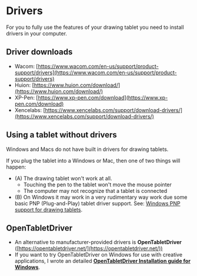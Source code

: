 # Drivers

For you to fully use the features of your drawing tablet you need to install drivers in your computer.

## Driver downloads

* Wacom: [https://www.wacom.com/en-us/support/product-support/drivers](https://www.wacom.com/en-us/support/product-support/drivers) &#x20;
* Huion: [https://www.huion.com/download/](https://www.huion.com/download/)  &#x20;
* XP-Pen: [https://www.xp-pen.com/download](https://www.xp-pen.com/download) &#x20;
* Xencelabs: [https://www.xencelabs.com/support/download-drivers/](https://www.xencelabs.com/support/download-drivers/) &#x20;

## Using a tablet without drivers

Windows and Macs do not have built in drivers for drawing tablets.

If you plug the tablet into a Windows or Mac, then one of two things will happen:

* (A) The drawing tablet won't work at all.&#x20;
  * Touching the pen to the tablet won't move the mouse pointer
  * The computer may not recognize that a tablet is connected
* (B) On Windows it may work in a very rudimentary way work due some basic PNP (Plug-and-Play) tablet driver support. See: [Windows PNP support for drawing tablets](../windows/windows-pnp-support-for-drawing-tablets.md).&#x20;

## OpenTabletDriver

* An alternative to manufacturer-provided drivers is **OpenTabletDriver** ([https://opentabletdriver.net/](https://opentabletdriver.net/))
* If you want to try OpenTabletDriver on Windows for use with creative applications, I wrote an detailed [**OpenTabletDriver Installation guide for Windows**](opentabletdriver/opentabletdriver-windows.md).

